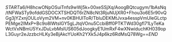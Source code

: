 $START$a6/H8hcwONpOSuiTnfs9wWj5k+00xeSSjXq/AoogBQtcugym/1bAsNq/tNFWaSTy9ofddGSDOCXTSHDQT6rZN8cNt3RjuNUjXR0+Fhou3o6E5r90vQGg3jYZxnjOULoVym2VM+nv0KBHUlToR/TbluDEKMtJvxa4esspVmUleGLctpPEMge2lMxP+Bc9o8IWtsIGY5gLJtqVOnu5CcbiBff0PTKTWd30gfl71LyTeKaWctVxNBmU5YxJDuLvbMsIUS605dJoogkyE1UmRxF4wXNwiduchKH039opL3Guyr2eJzzbcHLKy3eBjAkcYUoKh2YXk5J4p6kz6RdMsQ78Wg==$END$